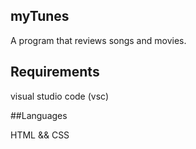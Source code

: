 ## myTunes

A program that reviews songs and movies.

## Requirements

visual studio code (vsc) 

##Languages

HTML && CSS


